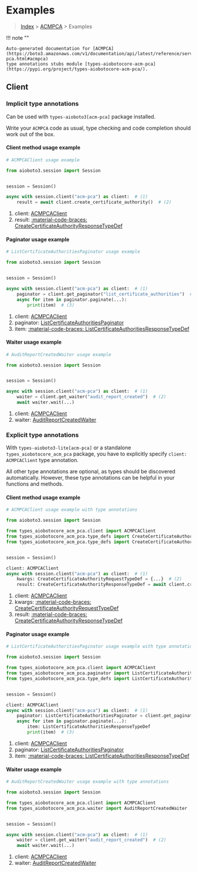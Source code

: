 # Examples

> [Index](../README.md) > [ACMPCA](./README.md) > Examples

!!! note ""

    Auto-generated documentation for [ACMPCA](https://boto3.amazonaws.com/v1/documentation/api/latest/reference/services/acm-pca.html#acmpca)
    type annotations stubs module [types-aiobotocore-acm-pca](https://pypi.org/project/types-aiobotocore-acm-pca/).

## Client

### Implicit type annotations

Can be used with `types-aioboto3[acm-pca]` package installed.

Write your `ACMPCA` code as usual,
type checking and code completion should work out of the box.



#### Client method usage example

```python
# ACMPCAClient usage example

from aioboto3.session import Session


session = Session()

async with session.client("acm-pca") as client:  # (1)
    result = await client.create_certificate_authority()  # (2)
```

1. client: [ACMPCAClient](./client.md)
2. result: [:material-code-braces: CreateCertificateAuthorityResponseTypeDef](./type_defs.md#createcertificateauthorityresponsetypedef)



#### Paginator usage example

```python
# ListCertificateAuthoritiesPaginator usage example

from aioboto3.session import Session


session = Session()

async with session.client("acm-pca") as client:  # (1)
    paginator = client.get_paginator("list_certificate_authorities")  # (2)
    async for item in paginator.paginate(...):
        print(item)  # (3)
```

1. client: [ACMPCAClient](./client.md)
2. paginator: [ListCertificateAuthoritiesPaginator](./paginators.md#listcertificateauthoritiespaginator)
3. item: [:material-code-braces: ListCertificateAuthoritiesResponseTypeDef](./type_defs.md#listcertificateauthoritiesresponsetypedef)



#### Waiter usage example

```python
# AuditReportCreatedWaiter usage example

from aioboto3.session import Session


session = Session()

async with session.client("acm-pca") as client:  # (1)
    waiter = client.get_waiter("audit_report_created")  # (2)
    await waiter.wait(...)
```

1. client: [ACMPCAClient](./client.md)
2. waiter: [AuditReportCreatedWaiter](./waiters.md#auditreportcreatedwaiter)


### Explicit type annotations

With `types-aioboto3-lite[acm-pca]`
or a standalone `types_aiobotocore_acm_pca` package, you have to explicitly specify
`client: ACMPCAClient` type annotation.

All other type annotations are optional, as types should be discovered automatically.
However, these type annotations can be helpful in your functions and methods.


#### Client method usage example

```python
# ACMPCAClient usage example with type annotations

from aioboto3.session import Session

from types_aiobotocore_acm_pca.client import ACMPCAClient
from types_aiobotocore_acm_pca.type_defs import CreateCertificateAuthorityResponseTypeDef
from types_aiobotocore_acm_pca.type_defs import CreateCertificateAuthorityRequestTypeDef


session = Session()

client: ACMPCAClient
async with session.client("acm-pca") as client:  # (1)
    kwargs: CreateCertificateAuthorityRequestTypeDef = {...}  # (2)
    result: CreateCertificateAuthorityResponseTypeDef = await client.create_certificate_authority(**kwargs)  # (3)
```

1. client: [ACMPCAClient](./client.md)
2. kwargs: [:material-code-braces: CreateCertificateAuthorityRequestTypeDef](./type_defs.md#createcertificateauthorityrequesttypedef)
3. result: [:material-code-braces: CreateCertificateAuthorityResponseTypeDef](./type_defs.md#createcertificateauthorityresponsetypedef)



#### Paginator usage example

```python
# ListCertificateAuthoritiesPaginator usage example with type annotations

from aioboto3.session import Session

from types_aiobotocore_acm_pca.client import ACMPCAClient
from types_aiobotocore_acm_pca.paginator import ListCertificateAuthoritiesPaginator
from types_aiobotocore_acm_pca.type_defs import ListCertificateAuthoritiesResponseTypeDef


session = Session()

client: ACMPCAClient
async with session.client("acm-pca") as client:  # (1)
    paginator: ListCertificateAuthoritiesPaginator = client.get_paginator("list_certificate_authorities")  # (2)
    async for item in paginator.paginate(...):
        item: ListCertificateAuthoritiesResponseTypeDef
        print(item)  # (3)
```

1. client: [ACMPCAClient](./client.md)
2. paginator: [ListCertificateAuthoritiesPaginator](./paginators.md#listcertificateauthoritiespaginator)
3. item: [:material-code-braces: ListCertificateAuthoritiesResponseTypeDef](./type_defs.md#listcertificateauthoritiesresponsetypedef)



#### Waiter usage example

```python
# AuditReportCreatedWaiter usage example with type annotations

from aioboto3.session import Session

from types_aiobotocore_acm_pca.client import ACMPCAClient
from types_aiobotocore_acm_pca.waiter import AuditReportCreatedWaiter


session = Session()

async with session.client("acm-pca") as client:  # (1)
    waiter = client.get_waiter("audit_report_created")  # (2)
    await waiter.wait(...)
```

1. client: [ACMPCAClient](./client.md)
2. waiter: [AuditReportCreatedWaiter](./waiters.md#auditreportcreatedwaiter)



